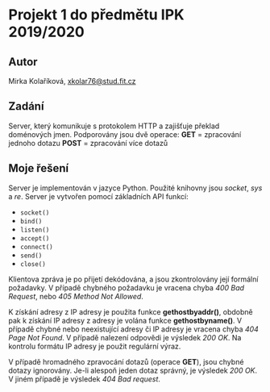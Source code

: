 # Projekt 1 do předmětu IPK 2019/2020

## Autor
Mirka Kolaříková, <xkolar76@stud.fit.cz>


## Zadání

Server, který komunikuje s protokolem HTTP a zajišťuje překlad doménových jmen. Podporovány jsou dvě operace:
**GET** = zpracování jednoho dotazu 
**POST** = zpracování více dotazů

## Moje řešení

Server je implementován v jazyce Python. Použité knihovny jsou *socket*, *sys* a *re*. 
Server je vytvořen pomocí základních API funkcí:
-   `socket()`
-   `bind()`
-   `listen()`
-   `accept()`
-   `connect()`
-   `send()`
-   `close()`

Klientova zpráva je po přijetí dekódována, a jsou zkontrolovány její formální požadavky.  V případě chybného požadavku je vracena chyba *400 Bad Request*, nebo *405 Method Not Allowed*.

K získání adresy z IP adresy je použita funkce **gethostbyaddr()**, obdobně pak k získání IP adresy z adresy je volána funkce **gethostbyname()**. V případě chybné nebo neexistující adresy či IP adresy je vracena chyba *404 Page Not Found*. V případě nalezení odpovědi je výsledek *200 OK*. Na kontrolu formátu IP adresy je použit regulární výraz.

V případě hromadného zpravocání dotazů (operace **GET**), jsou chybné dotazy ignorovány. Je-li alespoň jeden dotaz správný, je výsledek *200 OK*. V jiném případě je výsledek *404 Bad request*. 